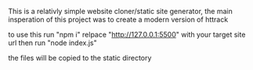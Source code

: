 This is a relativly simple website cloner/static site generator, the main insperation of this project was to create a modern version of httrack

to use this run "npm i"
relpace "http://127.0.0.1:5500" with your target site url
then run "node index.js"

the files will be copied to the static directory
